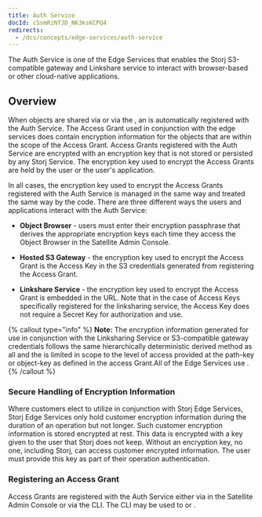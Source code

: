 ```yaml
---
title: Auth Service
docId: cSsmRiNfJD_NK3ksKCPQ4
redirects:
  - /dcs/concepts/edge-services/auth-service
---
```


The Auth Service is one of the Edge Services that enables the Storj S3-compatible gateway and Linkshare service to interact with browser-based or other cloud-native applications.

## Overview

When objects are shared via [](docId:sN2GhYgGUtqBVF65GhKEa) or via the [](docId:yYCzPT8HHcbEZZMvfoCFa), an [](docId:XKib9SzjtEXTXWvdyYWX6) is automatically registered with the Auth Service. The Access Grant used in conjunction with the edge services does contain encryption information for the objects that are within the scope of the Access Grant. Access Grants registered with the Auth Service are encrypted with an encryption key that is not stored or persisted by any Storj Service. The encryption key used to encrypt the Access Grants are held by the user or the user's application.

In all cases, the encryption key used to encrypt the Access Grants registered with the Auth Service is managed in the same way and treated the same way by the code. There are three different ways the users and applications interact with the Auth Service:

- **Object Browser** - users must enter their encryption passphrase that derives the appropriate encryption keys each time they access the Object Browser in the Satellite Admin Console.

- **Hosted S3 Gateway** - the encryption key used to encrypt the Access Grant is the Access Key in the S3 credentials generated from registering the Access Grant.

- **Linkshare Service** - the encryption key used to encrypt the Access Grant is embedded in the URL. Note that in the case of Access Keys specifically registered for the linksharing service, the Access Key does not require a Secret Key for authorization and use.

{% callout type="info"  %}
**Note:** The encryption information generated for use in conjunction with the Linksharing Service or S3-compatible gateway credentials follows the same hierarchically deterministic derived method as all [](docId:XKib9SzjtEXTXWvdyYWX6) and the [](docId:yI4q9JDB3w01xEkFWA4_z) is limited in scope to the level of access provided at the path-key or object-key as defined in the access Grant.All of the Edge Services use [](docId:hf2uumViqYvS1oq8TYbeW).
{% /callout %}

### Secure Handling of Encryption Information

Where customers elect to utilize [](docId:hf2uumViqYvS1oq8TYbeW) in conjunction with Storj Edge Services, Storj Edge Services only hold customer encryption information during the duration of an operation but not longer. Such customer encryption information is stored encrypted at rest. This data is encrypted with a key given to the user that Storj does not keep. Without an encryption key, no one, including Storj, can access customer encrypted information. The user must provide this key as part of their operation authentication.

### Registering an Access Grant

Access Grants are registered with the Auth Service either via [](docId:4oDAezF-FcfPr0WPl7knd) in the Satellite Admin Console or via the CLI. The CLI may be used to [](docId:tBnCSrmR1jbOewG38fIr4) or [](docId:tBnCSrmR1jbOewG38fIr4).
